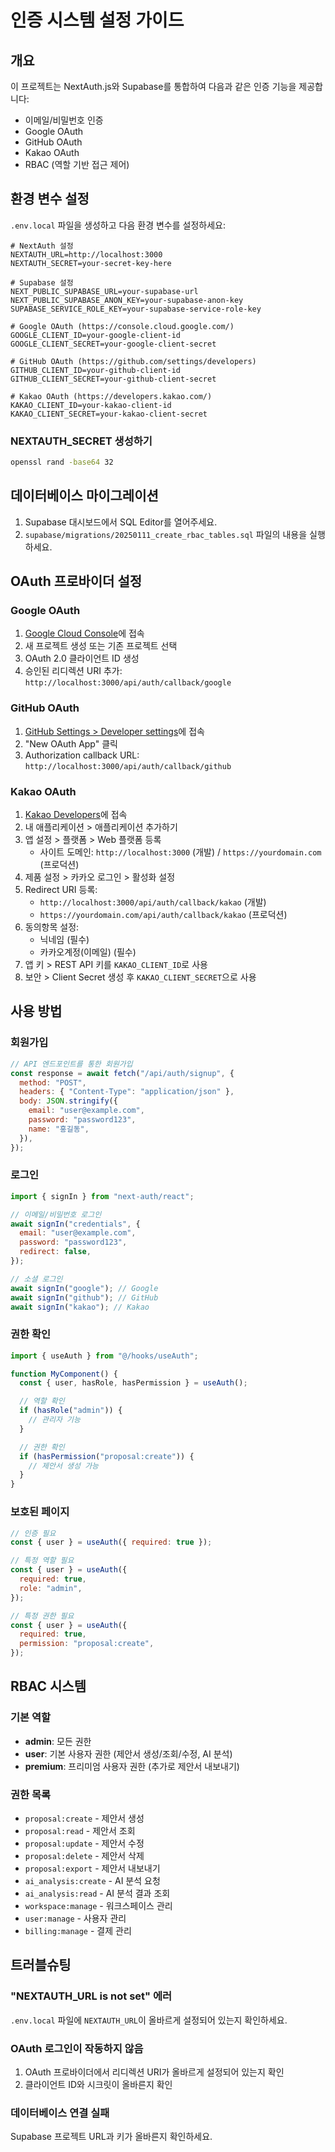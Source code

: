 # 인증 시스템 설정 가이드

## 개요

이 프로젝트는 NextAuth.js와 Supabase를 통합하여 다음과 같은 인증 기능을 제공합니다:

- 이메일/비밀번호 인증
- Google OAuth
- GitHub OAuth
- Kakao OAuth
- RBAC (역할 기반 접근 제어)

## 환경 변수 설정

`.env.local` 파일을 생성하고 다음 환경 변수를 설정하세요:

```env
# NextAuth 설정
NEXTAUTH_URL=http://localhost:3000
NEXTAUTH_SECRET=your-secret-key-here

# Supabase 설정
NEXT_PUBLIC_SUPABASE_URL=your-supabase-url
NEXT_PUBLIC_SUPABASE_ANON_KEY=your-supabase-anon-key
SUPABASE_SERVICE_ROLE_KEY=your-supabase-service-role-key

# Google OAuth (https://console.cloud.google.com/)
GOOGLE_CLIENT_ID=your-google-client-id
GOOGLE_CLIENT_SECRET=your-google-client-secret

# GitHub OAuth (https://github.com/settings/developers)
GITHUB_CLIENT_ID=your-github-client-id
GITHUB_CLIENT_SECRET=your-github-client-secret

# Kakao OAuth (https://developers.kakao.com/)
KAKAO_CLIENT_ID=your-kakao-client-id
KAKAO_CLIENT_SECRET=your-kakao-client-secret
```

### NEXTAUTH_SECRET 생성하기

```bash
openssl rand -base64 32
```

## 데이터베이스 마이그레이션

1. Supabase 대시보드에서 SQL Editor를 열어주세요.
2. `supabase/migrations/20250111_create_rbac_tables.sql` 파일의 내용을 실행하세요.

## OAuth 프로바이더 설정

### Google OAuth

1. [Google Cloud Console](https://console.cloud.google.com/)에 접속
2. 새 프로젝트 생성 또는 기존 프로젝트 선택
3. OAuth 2.0 클라이언트 ID 생성
4. 승인된 리디렉션 URI 추가: `http://localhost:3000/api/auth/callback/google`

### GitHub OAuth

1. [GitHub Settings > Developer settings](https://github.com/settings/developers)에 접속
2. "New OAuth App" 클릭
3. Authorization callback URL: `http://localhost:3000/api/auth/callback/github`

### Kakao OAuth

1. [Kakao Developers](https://developers.kakao.com/)에 접속
2. 내 애플리케이션 > 애플리케이션 추가하기
3. 앱 설정 > 플랫폼 > Web 플랫폼 등록
   - 사이트 도메인: `http://localhost:3000` (개발) / `https://yourdomain.com` (프로덕션)
4. 제품 설정 > 카카오 로그인 > 활성화 설정
5. Redirect URI 등록:
   - `http://localhost:3000/api/auth/callback/kakao` (개발)
   - `https://yourdomain.com/api/auth/callback/kakao` (프로덕션)
6. 동의항목 설정:
   - 닉네임 (필수)
   - 카카오계정(이메일) (필수)
7. 앱 키 > REST API 키를 `KAKAO_CLIENT_ID`로 사용
8. 보안 > Client Secret 생성 후 `KAKAO_CLIENT_SECRET`으로 사용

## 사용 방법

### 회원가입

```javascript
// API 엔드포인트를 통한 회원가입
const response = await fetch("/api/auth/signup", {
  method: "POST",
  headers: { "Content-Type": "application/json" },
  body: JSON.stringify({
    email: "user@example.com",
    password: "password123",
    name: "홍길동",
  }),
});
```

### 로그인

```javascript
import { signIn } from "next-auth/react";

// 이메일/비밀번호 로그인
await signIn("credentials", {
  email: "user@example.com",
  password: "password123",
  redirect: false,
});

// 소셜 로그인
await signIn("google"); // Google
await signIn("github"); // GitHub
await signIn("kakao"); // Kakao
```

### 권한 확인

```javascript
import { useAuth } from "@/hooks/useAuth";

function MyComponent() {
  const { user, hasRole, hasPermission } = useAuth();

  // 역할 확인
  if (hasRole("admin")) {
    // 관리자 기능
  }

  // 권한 확인
  if (hasPermission("proposal:create")) {
    // 제안서 생성 가능
  }
}
```

### 보호된 페이지

```javascript
// 인증 필요
const { user } = useAuth({ required: true });

// 특정 역할 필요
const { user } = useAuth({
  required: true,
  role: "admin",
});

// 특정 권한 필요
const { user } = useAuth({
  required: true,
  permission: "proposal:create",
});
```

## RBAC 시스템

### 기본 역할

- **admin**: 모든 권한
- **user**: 기본 사용자 권한 (제안서 생성/조회/수정, AI 분석)
- **premium**: 프리미엄 사용자 권한 (추가로 제안서 내보내기)

### 권한 목록

- `proposal:create` - 제안서 생성
- `proposal:read` - 제안서 조회
- `proposal:update` - 제안서 수정
- `proposal:delete` - 제안서 삭제
- `proposal:export` - 제안서 내보내기
- `ai_analysis:create` - AI 분석 요청
- `ai_analysis:read` - AI 분석 결과 조회
- `workspace:manage` - 워크스페이스 관리
- `user:manage` - 사용자 관리
- `billing:manage` - 결제 관리

## 트러블슈팅

### "NEXTAUTH_URL is not set" 에러

`.env.local` 파일에 `NEXTAUTH_URL`이 올바르게 설정되어 있는지 확인하세요.

### OAuth 로그인이 작동하지 않음

1. OAuth 프로바이더에서 리디렉션 URI가 올바르게 설정되어 있는지 확인
2. 클라이언트 ID와 시크릿이 올바른지 확인

### 데이터베이스 연결 실패

Supabase 프로젝트 URL과 키가 올바른지 확인하세요.
